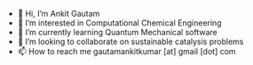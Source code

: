 - 👋 Hi, I’m Ankit Gautam
- 👀 I’m interested in Computational Chemical Engineering
- 🌱 I’m currently learning Quantum Mechanical software
- 💞️ I’m looking to collaborate on sustainable catalysis problems
- 📫 How to reach me gautamankitkumar [at] gmail [dot] com

<!---
gautamankitkumar/gautamankitkumar is a ✨ special ✨ repository because its `README.md` (this file) appears on your GitHub profile.
You can click the Preview link to take a look at your changes.
--->

